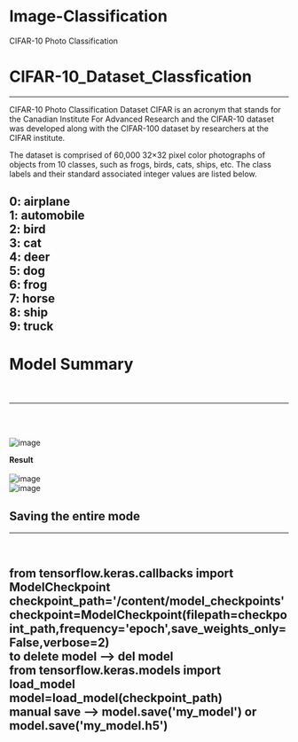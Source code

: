 # Image-Classification
CIFAR-10 Photo Classification
# CIFAR-10_Dataset_Classfication
---
CIFAR-10 Photo Classification Dataset
CIFAR is an acronym that stands for the Canadian Institute For Advanced Research and the CIFAR-10 dataset was developed along with the CIFAR-100 dataset by researchers at the CIFAR institute.

The dataset is comprised of 60,000 32×32 pixel color photographs of objects from 10 classes, such as frogs, birds, cats, ships, etc. The class labels and their standard associated integer values are listed below.

0: airplane<br>
1: automobile<br>
2: bird<br>
3: cat<br>
4: deer<br>
5: dog<br>
6: frog<br>
7: horse<br>
8: ship<br>
9: truck<br>
---
# Model Summary<br><br>
---
<br><br>

![image](https://user-images.githubusercontent.com/37467941/148189987-7efe98f8-f9fe-4a2c-967a-fd9194c3b5ff.png)<br>



<b>Result<br><br></b>
![image](https://user-images.githubusercontent.com/37467941/148190125-2390fc9f-35c1-4c55-9281-15f96947e9e6.png)<br>
![image](https://user-images.githubusercontent.com/37467941/148193297-e33ed127-3019-466b-8362-6ff78686ab05.png)

## <b>Saving the entire mode<br></b>
---
<br>

from tensorflow.keras.callbacks import ModelCheckpoint  <br>
checkpoint_path='/content/model_checkpoints'<br>
checkpoint=ModelCheckpoint(filepath=checkpoint_path,frequency='epoch',save_weights_only=False,verbose=2)<br>
<b>to delete model</b> --> del model<br>
from tensorflow.keras.models import load_model<br>
model=load_model(checkpoint_path)<br>
<b>manual save</b> --> model.save('my_model') or model.save('my_model.h5')<br>
---
